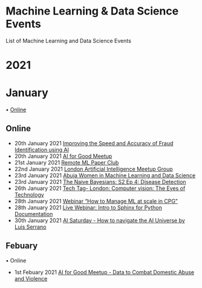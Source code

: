 # Machine Learning & Data Science Events
List of Machine Learning and Data Science Events 

# 2021
# January

• [Online](https://github.com/chiazor/Machine-learning-Data-science-event#Online)

## Online 
- 20th January 2021 [Improving the Speed and Accuracy of Fraud Identification using AI](https://www.meetup.com/AI-in-Fintech-Finance-London/events/275605395/)
- 20th January 2021 [AI for Good Meetup](https://www.meetup.com/meetup-group-pzvZdizC/events/275766374/)
- 21st January 2021 [Remote ML Paper Club](https://www.meetup.com/ML-Paper-Club/events/krwlsrycccbcc/)
- 22nd January 2021 [London Artificial Intelligence Meetup Group](https://www.meetup.com/meetup-group-glnnijbu/events/275516146/)
- 23rd January 2021 [Abuja Women in Machine Learning and Data Science](https://www.meetup.com/Abuja-Women-in-Machine-Learning-and-Data-Science/events/275631062)
- 23rd January 2021 [The Naive Bayesians: S2 Ep 4: Disease Detection](https://www.meetup.com/The-Naive-Bayesians/events/275361736/)
- 26th January 2021 [Tech Tag- London: Computer vision: The Eyes of Technology](https://www.meetup.com/Tech-Tag-London/events/275643268/) 
- 28th January 2021 [Webinar “How to Manage ML at scale in CPG”](https://www.meetup.com/London-AI-x-ODSC/events/275687067/)
- 28th January 2021 [Live Webinar: Intro to Sphinx for Python Documentation](https://www.meetup.com/data-umbrella/events/275518677/)
- 30th January 2021 [AI Saturday - How to navigate the AI Universe by Luis Serrano](https://t.co/pWYhVCba3R?amp=1)

## Febuary
• Online

- 1st Febuary 2021 [AI for Good Meetup - Data to Combat Domestic Abuse and Violence](https://www.meetup.com/meetup-group-pzvZdizC/events/275862628/)
